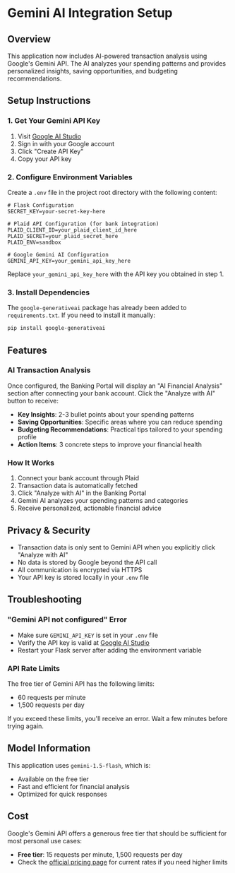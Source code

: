 # Gemini AI Integration Setup

## Overview
This application now includes AI-powered transaction analysis using Google's Gemini API. The AI analyzes your spending patterns and provides personalized insights, saving opportunities, and budgeting recommendations.

## Setup Instructions

### 1. Get Your Gemini API Key
1. Visit [Google AI Studio](https://makersuite.google.com/app/apikey)
2. Sign in with your Google account
3. Click "Create API Key"
4. Copy your API key

### 2. Configure Environment Variables
Create a `.env` file in the project root directory with the following content:

```env
# Flask Configuration
SECRET_KEY=your-secret-key-here

# Plaid API Configuration (for bank integration)
PLAID_CLIENT_ID=your_plaid_client_id_here
PLAID_SECRET=your_plaid_secret_here
PLAID_ENV=sandbox

# Google Gemini AI Configuration
GEMINI_API_KEY=your_gemini_api_key_here
```

Replace `your_gemini_api_key_here` with the API key you obtained in step 1.

### 3. Install Dependencies
The `google-generativeai` package has already been added to `requirements.txt`. If you need to install it manually:

```bash
pip install google-generativeai
```

## Features

### AI Transaction Analysis
Once configured, the Banking Portal will display an "AI Financial Analysis" section after connecting your bank account. Click the "Analyze with AI" button to receive:

- **Key Insights**: 2-3 bullet points about your spending patterns
- **Saving Opportunities**: Specific areas where you can reduce spending
- **Budgeting Recommendations**: Practical tips tailored to your spending profile
- **Action Items**: 3 concrete steps to improve your financial health

### How It Works
1. Connect your bank account through Plaid
2. Transaction data is automatically fetched
3. Click "Analyze with AI" in the Banking Portal
4. Gemini AI analyzes your spending patterns and categories
5. Receive personalized, actionable financial advice

## Privacy & Security
- Transaction data is only sent to Gemini API when you explicitly click "Analyze with AI"
- No data is stored by Google beyond the API call
- All communication is encrypted via HTTPS
- Your API key is stored locally in your `.env` file

## Troubleshooting

### "Gemini API not configured" Error
- Make sure `GEMINI_API_KEY` is set in your `.env` file
- Verify the API key is valid at [Google AI Studio](https://makersuite.google.com/app/apikey)
- Restart your Flask server after adding the environment variable

### API Rate Limits
The free tier of Gemini API has the following limits:
- 60 requests per minute
- 1,500 requests per day

If you exceed these limits, you'll receive an error. Wait a few minutes before trying again.

## Model Information
This application uses `gemini-1.5-flash`, which is:
- Available on the free tier
- Fast and efficient for financial analysis
- Optimized for quick responses

## Cost
Google's Gemini API offers a generous free tier that should be sufficient for most personal use cases:
- **Free tier**: 15 requests per minute, 1,500 requests per day
- Check the [official pricing page](https://ai.google.dev/pricing) for current rates if you need higher limits

